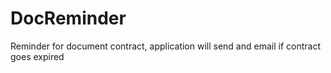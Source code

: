 # DocReminder
Reminder for document contract, application will send and email if contract goes expired
